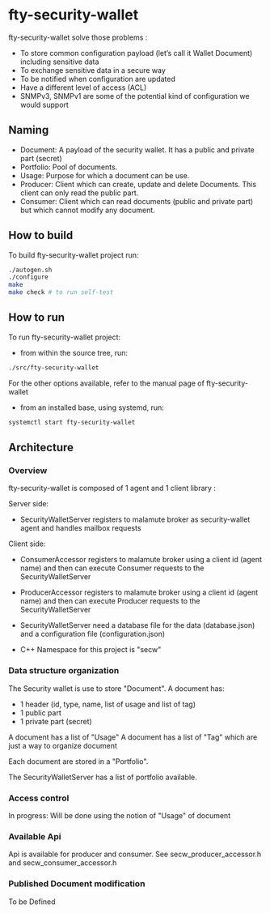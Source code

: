 # fty-security-wallet

fty-security-wallet solve those problems :

* To store common configuration payload (let’s call it Wallet Document) including sensitive data
* To exchange sensitive data in a secure way
* To be notified when configuration are updated
* Have a different level of access (ACL)
* SNMPv3, SNMPv1 are some of the potential kind of configuration  we would support

## Naming
* Document: A payload of the security wallet. It has a public and private part (secret)
* Portfolio: Pool of documents.
* Usage: Purpose for which a document can be use.
* Producer: Client which can create, update and delete Documents. This client can only read the public part. 
* Consumer: Client which can read documents (public and private part) but which cannot modify any document.


## How to build

To build fty-security-wallet project run:

```bash
./autogen.sh
./configure
make
make check # to run self-test
```

## How to run

To run fty-security-wallet project:

* from within the source tree, run:

```bash
./src/fty-security-wallet
```

For the other options available, refer to the manual page of fty-security-wallet

* from an installed base, using systemd, run:

```bash
systemctl start fty-security-wallet
```

## Architecture

### Overview

fty-security-wallet is composed of 1 agent and 1 client library :

Server side:
* SecurityWalletServer registers to malamute broker as security-wallet agent 
  and handles mailbox requests

Client side:
* ConsumerAccessor registers to malamute broker using a client id (agent name) and then
  can execute Consumer requests to the SecurityWalletServer

* ProducerAccessor registers to malamute broker using a client id (agent name) and then
  can execute Producer requests to the SecurityWalletServer

* SecurityWalletServer need a database file for the data (database.json) and a
  configuration file (configuration.json)

* C++ Namespace for this project is "secw"

### Data structure organization

The Security wallet is use to store "Document".
A document has:
* 1 header (id, type, name, list of usage and list of tag)
* 1 public part
* 1 private part (secret)

A document has a list of "Usage"
A document has a list of "Tag" which are just a way to organize document

Each document are stored in a "Portfolio".

The SecurityWalletServer has a list of portfolio available.

### Access control
In progress: Will be done using the notion of "Usage" of document

### Available Api

Api is available for producer and consumer. See secw_producer_accessor.h and secw_consumer_accessor.h


### Published Document modification

To be Defined

